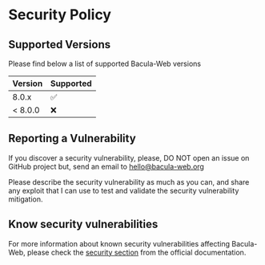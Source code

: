 # Security Policy

## Supported Versions

Please find below a list of supported Bacula-Web versions

| Version | Supported          |
|---------|--------------------|
| 8.0.x   | :white_check_mark: |
| < 8.0.0 | :x:                |

## Reporting a Vulnerability

If you discover a security vulnerability, please, DO NOT open an issue on GitHub project but, send an email to [hello@bacula-web.org](mailto:hello@bacula-web.org)

Please describe the security vulnerability as much as you can, and share any exploit that I can use to test and validate the security vulnerability mitigation.

## Know security vulnerabilities

For more information about known security vulnerabilities affecting Bacula-Web, please check the [security section](https://docs.bacula-web.org/en/latest/01_about/security.html) from the official documentation.